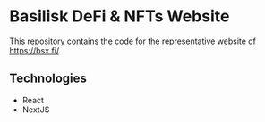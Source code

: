 #  Basilisk DeFi & NFTs Website

This repository contains the code for the representative website of https://bsx.fi/.

## Technologies
- React
- NextJS
